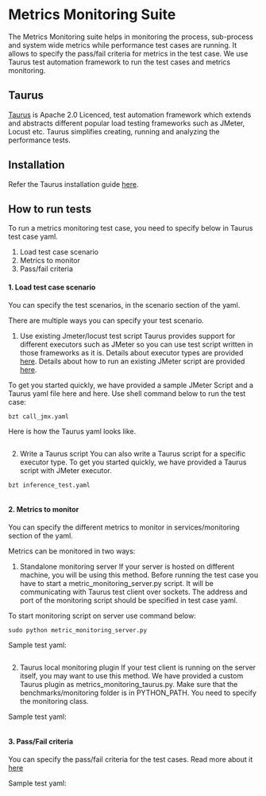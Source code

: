 # Metrics Monitoring Suite

The Metrics Monitoring suite helps in monitoring the process, sub-process and system wide metrics while performance test
cases are running. It allows to specify the pass/fail criteria for metrics in the test case.
We use Taurus test automation framework to run the test cases and metrics monitoring.


## Taurus

[Taurus](https://gettaurus.org) is Apache 2.0 Licenced, test automation framework which extends and abstracts
different popular load testing frameworks such as JMeter, Locust etc. Taurus simplifies creating, running and analyzing the 
performance tests.

## Installation
Refer the Taurus installation guide [here](https://gettaurus.org/install/Installation/).


## How to run tests
To run a metrics monitoring test case, you need to specify below in Taurus test case yaml.
1. Load test case scenario
2. Metrics to monitor
3. Pass/fail criteria

#### 1. Load test case scenario
You can specify the test scenarios, in the scenario section of the yaml.

There are multiple ways you can specify your test scenario.
1. Use existing Jmeter/locust test script
Taurus provides support for different executors such as JMeter so you can use test script written in those frameworks as it is.
Details about executor types are provided [here](https://gettaurus.org/docs/ExecutionSettings/).
Details about how to run an existing JMeter script are provided [here](https://gettaurus.org/docs/JMeter/). 

To get you started quickly, we have provided a sample JMeter Script and a Taurus yaml file here and here.
Use shell command below to run the test case:
```
bzt call_jmx.yaml
```

Here is how the Taurus yaml looks like.
```yaml code

```

2. Write a Taurus script
You can also write a Taurus script for a specific executor type.
To get you started quickly, we have provided a Taurus script with JMeter executor.

```
bzt inference_test.yaml
```
```yaml code

```


#### 2. Metrics to monitor
You can specify the different metrics to monitor in services/monitoring section of the yaml.

Metrics can be monitored in two ways:
1. Standalone monitoring server
If your server is hosted on different machine, you will be using this method. Before running the test case
you have to start a metric_monitoring_server.py script. It will be communicating with Taurus test client over sockets.
The address and port of the monitoring script should be specified in test case yaml. 

To start monitoring script on server use command below:
```
sudo python metric_monitoring_server.py
```

Sample test yaml:
```yaml code

```


2. Taurus local monitoring plugin
If your test client is running on the server itself, you may want to use this method.
We have provided a custom Taurus plugin as metrics_monitoring_taurus.py. Make sure that the benchmarks/monitoring folder 
is in PYTHON_PATH. You need to specify the monitoring class.

Sample test yaml:
```yaml code

```

#### 3. Pass/Fail criteria
You can specify the pass/fail criteria for the test cases.
Read more about it [here](https://gettaurus.org/docs/PassFail/)

Sample test yaml:
```yaml code

```
